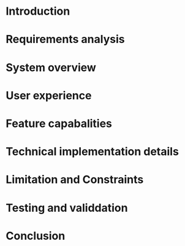 # Introduction

# Requirements analysis

# System overview

# User experience

# Feature capabalities

# Technical implementation details

# Limitation and Constraints

# Testing and validdation

# Conclusion